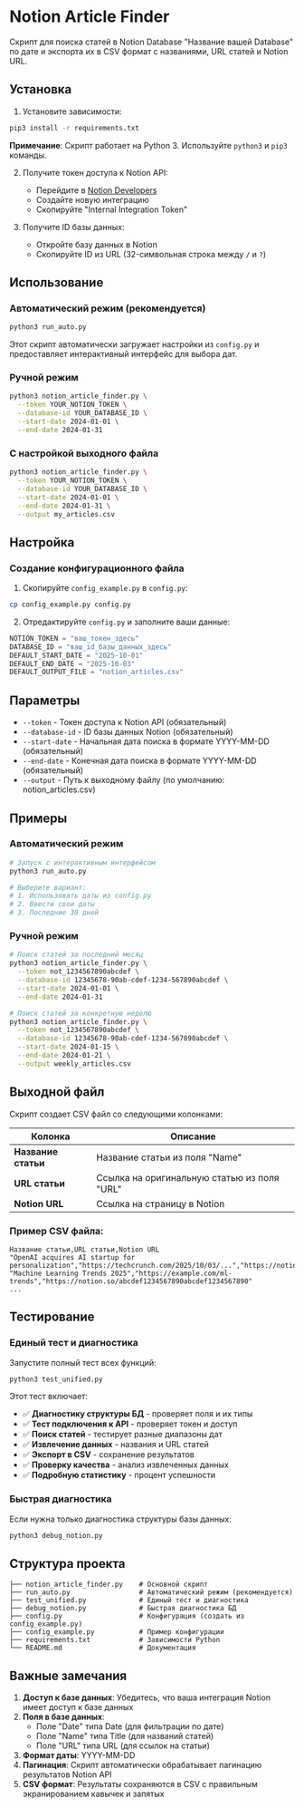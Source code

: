 # Notion Article Finder

Скрипт для поиска статей в Notion Database "Название вашей Database" по дате и экспорта их в CSV формат с названиями, URL статей и Notion URL.

## Установка

1. Установите зависимости:
```bash
pip3 install -r requirements.txt
```

**Примечание**: Скрипт работает на Python 3. Используйте `python3` и `pip3` команды.

2. Получите токен доступа к Notion API:
   - Перейдите в [Notion Developers](https://www.notion.so/my-integrations)
   - Создайте новую интеграцию
   - Скопируйте "Internal Integration Token"

3. Получите ID базы данных:
   - Откройте базу данных в Notion
   - Скопируйте ID из URL (32-символьная строка между `/` и `?`)

## Использование

### Автоматический режим (рекомендуется)

```bash
python3 run_auto.py
```

Этот скрипт автоматически загружает настройки из `config.py` и предоставляет интерактивный интерфейс для выбора дат.

### Ручной режим

```bash
python3 notion_article_finder.py \
  --token YOUR_NOTION_TOKEN \
  --database-id YOUR_DATABASE_ID \
  --start-date 2024-01-01 \
  --end-date 2024-01-31
```

### С настройкой выходного файла

```bash
python3 notion_article_finder.py \
  --token YOUR_NOTION_TOKEN \
  --database-id YOUR_DATABASE_ID \
  --start-date 2024-01-01 \
  --end-date 2024-01-31 \
  --output my_articles.csv
```

## Настройка

### Создание конфигурационного файла

1. Скопируйте `config_example.py` в `config.py`:
```bash
cp config_example.py config.py
```

2. Отредактируйте `config.py` и заполните ваши данные:
```python
NOTION_TOKEN = "ваш_токен_здесь"
DATABASE_ID = "ваш_id_базы_данных_здесь"
DEFAULT_START_DATE = "2025-10-01"
DEFAULT_END_DATE = "2025-10-03"
DEFAULT_OUTPUT_FILE = "notion_articles.csv"
```

## Параметры

- `--token` - Токен доступа к Notion API (обязательный)
- `--database-id` - ID базы данных Notion (обязательный)
- `--start-date` - Начальная дата поиска в формате YYYY-MM-DD (обязательный)
- `--end-date` - Конечная дата поиска в формате YYYY-MM-DD (обязательный)
- `--output` - Путь к выходному файлу (по умолчанию: notion_articles.csv)

## Примеры

### Автоматический режим

```bash
# Запуск с интерактивным интерфейсом
python3 run_auto.py

# Выберите вариант:
# 1. Использовать даты из config.py
# 2. Ввести свои даты
# 3. Последние 30 дней
```

### Ручной режим

```bash
# Поиск статей за последний месяц
python3 notion_article_finder.py \
  --token not_1234567890abcdef \
  --database-id 12345678-90ab-cdef-1234-567890abcdef \
  --start-date 2024-01-01 \
  --end-date 2024-01-31

# Поиск статей за конкретную неделю
python3 notion_article_finder.py \
  --token not_1234567890abcdef \
  --database-id 12345678-90ab-cdef-1234-567890abcdef \
  --start-date 2024-01-15 \
  --end-date 2024-01-21 \
  --output weekly_articles.csv
```

## Выходной файл

Скрипт создает CSV файл со следующими колонками:

| Колонка | Описание |
|---------|----------|
| **Название статьи** | Название статьи из поля "Name" |
| **URL статьи** | Ссылка на оригинальную статью из поля "URL" |
| **Notion URL** | Ссылка на страницу в Notion |

### Пример CSV файла:

```csv
Название статьи,URL статьи,Notion URL
"OpenAI acquires AI startup for personalization","https://techcrunch.com/2025/10/03/...","https://notion.so/283140d42a858123b2d6cb7f3b53d05c"
"Machine Learning Trends 2025","https://example.com/ml-trends","https://notion.so/abcdef1234567890abcdef1234567890"
...
```

## Тестирование

### Единый тест и диагностика

Запустите полный тест всех функций:

```bash
python3 test_unified.py
```

Этот тест включает:
- ✅ **Диагностику структуры БД** - проверяет поля и их типы
- ✅ **Тест подключения к API** - проверяет токен и доступ
- ✅ **Поиск статей** - тестирует разные диапазоны дат
- ✅ **Извлечение данных** - названия и URL статей
- ✅ **Экспорт в CSV** - сохранение результатов
- ✅ **Проверку качества** - анализ извлеченных данных
- ✅ **Подробную статистику** - процент успешности

### Быстрая диагностика

Если нужна только диагностика структуры базы данных:

```bash
python3 debug_notion.py
```

## Структура проекта

```
├── notion_article_finder.py    # Основной скрипт
├── run_auto.py                 # Автоматический режим (рекомендуется)
├── test_unified.py             # Единый тест и диагностика
├── debug_notion.py             # Быстрая диагностика БД
├── config.py                   # Конфигурация (создать из config_example.py)
├── config_example.py           # Пример конфигурации
├── requirements.txt            # Зависимости Python
└── README.md                   # Документация
```

## Важные замечания

1. **Доступ к базе данных**: Убедитесь, что ваша интеграция Notion имеет доступ к базе данных
2. **Поля в базе данных**:
   - Поле "Date" типа Date (для фильтрации по дате)
   - Поле "Name" типа Title (для названий статей)
   - Поле "URL" типа URL (для ссылок на статьи)
3. **Формат даты**: YYYY-MM-DD
4. **Пагинация**: Скрипт автоматически обрабатывает пагинацию результатов Notion API
5. **CSV формат**: Результаты сохраняются в CSV с правильным экранированием кавычек и запятых
